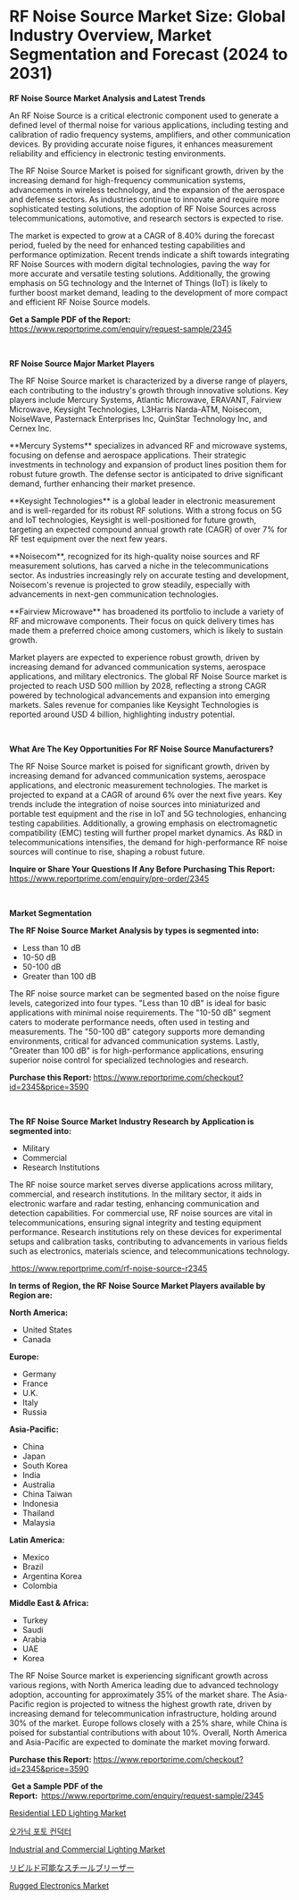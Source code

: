 <p><h1>RF Noise Source Market Size: Global Industry Overview, Market Segmentation and Forecast (2024 to 2031)</h1></p><p><strong>RF Noise Source Market Analysis and Latest Trends</strong></p>
<p><p>An RF Noise Source is a critical electronic component used to generate a defined level of thermal noise for various applications, including testing and calibration of radio frequency systems, amplifiers, and other communication devices. By providing accurate noise figures, it enhances measurement reliability and efficiency in electronic testing environments.</p><p>The RF Noise Source Market is poised for significant growth, driven by the increasing demand for high-frequency communication systems, advancements in wireless technology, and the expansion of the aerospace and defense sectors. As industries continue to innovate and require more sophisticated testing solutions, the adoption of RF Noise Sources across telecommunications, automotive, and research sectors is expected to rise.</p><p>The market is expected to grow at a CAGR of 8.40% during the forecast period, fueled by the need for enhanced testing capabilities and performance optimization. Recent trends indicate a shift towards integrating RF Noise Sources with modern digital technologies, paving the way for more accurate and versatile testing solutions. Additionally, the growing emphasis on 5G technology and the Internet of Things (IoT) is likely to further boost market demand, leading to the development of more compact and efficient RF Noise Source models.</p></p>
<p><strong>Get a Sample PDF of the Report:&nbsp;</strong> <a href="https://www.reportprime.com/enquiry/request-sample/2345">https://www.reportprime.com/enquiry/request-sample/2345</a></p>
<p>&nbsp;</p>
<p><strong>RF Noise Source Major Market Players</strong></p>
<p><p>The RF Noise Source market is characterized by a diverse range of players, each contributing to the industry's growth through innovative solutions. Key players include Mercury Systems, Atlantic Microwave, ERAVANT, Fairview Microwave, Keysight Technologies, L3Harris Narda-ATM, Noisecom, NoiseWave, Pasternack Enterprises Inc, QuinStar Technology Inc, and Cernex Inc.</p><p>**Mercury Systems** specializes in advanced RF and microwave systems, focusing on defense and aerospace applications. Their strategic investments in technology and expansion of product lines position them for robust future growth. The defense sector is anticipated to drive significant demand, further enhancing their market presence.</p><p>**Keysight Technologies** is a global leader in electronic measurement and is well-regarded for its robust RF solutions. With a strong focus on 5G and IoT technologies, Keysight is well-positioned for future growth, targeting an expected compound annual growth rate (CAGR) of over 7% for RF test equipment over the next few years.</p><p>**Noisecom**, recognized for its high-quality noise sources and RF measurement solutions, has carved a niche in the telecommunications sector. As industries increasingly rely on accurate testing and development, Noisecom's revenue is projected to grow steadily, especially with advancements in next-gen communication technologies.</p><p>**Fairview Microwave** has broadened its portfolio to include a variety of RF and microwave components. Their focus on quick delivery times has made them a preferred choice among customers, which is likely to sustain growth.</p><p>Market players are expected to experience robust growth, driven by increasing demand for advanced communication systems, aerospace applications, and military electronics. The global RF Noise Source market is projected to reach USD 500 million by 2028, reflecting a strong CAGR powered by technological advancements and expansion into emerging markets. Sales revenue for companies like Keysight Technologies is reported around USD 4 billion, highlighting industry potential.</p></p>
<p>&nbsp;</p>
<p><strong>What Are The Key Opportunities For RF Noise Source Manufacturers?</strong></p>
<p><p>The RF Noise Source market is poised for significant growth, driven by increasing demand for advanced communication systems, aerospace applications, and electronic measurement technologies. The market is projected to expand at a CAGR of around 6% over the next five years. Key trends include the integration of noise sources into miniaturized and portable test equipment and the rise in IoT and 5G technologies, enhancing testing capabilities. Additionally, a growing emphasis on electromagnetic compatibility (EMC) testing will further propel market dynamics. As R&D in telecommunications intensifies, the demand for high-performance RF noise sources will continue to rise, shaping a robust future.</p></p>
<p><strong>Inquire or Share Your Questions If Any Before Purchasing This Report:</strong> <a href="https://www.reportprime.com/enquiry/pre-order/2345">https://www.reportprime.com/enquiry/pre-order/2345</a></p>
<p>&nbsp;</p>
<p><strong>Market Segmentation</strong></p>
<p><strong>The RF Noise Source Market Analysis by types is segmented into:</strong></p>
<p><ul><li>Less than 10 dB</li><li>10-50 dB</li><li>50-100 dB</li><li>Greater than 100 dB</li></ul></p>
<p><p>The RF noise source market can be segmented based on the noise figure levels, categorized into four types. "Less than 10 dB" is ideal for basic applications with minimal noise requirements. The "10-50 dB" segment caters to moderate performance needs, often used in testing and measurements. The "50-100 dB" category supports more demanding environments, critical for advanced communication systems. Lastly, "Greater than 100 dB" is for high-performance applications, ensuring superior noise control for specialized technologies and research.</p></p>
<p><strong>Purchase this Report:&nbsp;</strong><a href="https://www.reportprime.com/checkout?id=2345&price=3590">https://www.reportprime.com/checkout?id=2345&price=3590</a></p>
<p>&nbsp;</p>
<p><strong>The RF Noise Source Market Industry Research by Application is segmented into:</strong></p>
<p><ul><li>Military</li><li>Commercial</li><li>Research Institutions</li></ul></p>
<p><p>The RF noise source market serves diverse applications across military, commercial, and research institutions. In the military sector, it aids in electronic warfare and radar testing, enhancing communication and detection capabilities. For commercial use, RF noise sources are vital in telecommunications, ensuring signal integrity and testing equipment performance. Research institutions rely on these devices for experimental setups and calibration tasks, contributing to advancements in various fields such as electronics, materials science, and telecommunications technology.</p></p>
<p><a href="https://www.reportprime.com/rf-noise-source-r2345">&nbsp;https://www.reportprime.com/rf-noise-source-r2345</a></p>
<p><strong>In terms of Region, the RF Noise Source Market Players available by Region are:</strong></p>
<p>
    <p> <strong> North America: </strong>
        <ul>
            <li>United States</li>
            <li>Canada</li>
        </ul>
        </p> 
    <p> <strong> Europe: </strong>
        <ul>
            <li>Germany</li>
            <li>France</li>
            <li>U.K.</li>
            <li>Italy</li>
            <li>Russia</li>
        </ul>
        </p> 
    <p> <strong> Asia-Pacific: </strong>
        <ul>
            <li>China</li>
            <li>Japan</li>
            <li>South Korea</li>
            <li>India</li>
            <li>Australia</li>
            <li>China Taiwan</li>
            <li>Indonesia</li>
            <li>Thailand</li>
            <li>Malaysia</li>
        </ul>
        </p> 
    <p> <strong> Latin America: </strong>
        <ul>
            <li>Mexico</li>
            <li>Brazil</li>
            <li>Argentina Korea</li>
            <li>Colombia</li>
        </ul>
        </p> 
    <p> <strong> Middle East & Africa: </strong>
        <ul>
            <li>Turkey</li>
            <li>Saudi</li>
            <li>Arabia</li>
            <li>UAE</li>
            <li>Korea</li>
        </ul>
    </p>
    </p>
<p><p>The RF Noise Source market is experiencing significant growth across various regions, with North America leading due to advanced technology adoption, accounting for approximately 35% of the market share. The Asia-Pacific region is projected to witness the highest growth rate, driven by increasing demand for telecommunication infrastructure, holding around 30% of the market. Europe follows closely with a 25% share, while China is poised for substantial contributions with about 10%. Overall, North America and Asia-Pacific are expected to dominate the market moving forward.</p></p>
<p><strong>Purchase this Report: </strong><a href="https://www.reportprime.com/checkout?id=2345&price=3590">https://www.reportprime.com/checkout?id=2345&price=3590</a></p>
<p>&nbsp;<strong>Get a Sample PDF of the Report:&nbsp;&nbsp;</strong><a href="https://www.reportprime.com/enquiry/request-sample/2345">https://www.reportprime.com/enquiry/request-sample/2345</a></p>
<p><strong></strong></p>
<p><p><a href="https://medium.com/@oliver.rampling568768/the-residential-led-lighting-market-report-analyzes-important-operational-and-performance-data-so-42aa960571f0">Residential LED Lighting Market</a></p><p><a href="https://medium.com/@sskccayi85/organic-photo-conductor-market-%EC%9D%98-%EA%B8%80%EB%A1%9C%EB%B2%8C-%EC%8B%9C%EC%9E%A5-%EA%B0%9C%EC%9A%94%EB%8A%94-%EC%A0%84-%EC%84%B8%EA%B3%84-%EB%B0%8F-%EC%A3%BC%EC%9A%94-%EC%8B%9C%EC%9E%A5%EC%9D%98-%EC%82%B0%EC%97%85%EC%97%90-%EC%98%81%ED%96%A5%EC%9D%84-%EB%AF%B8%EC%B9%98%EB%8A%94-%EC%A3%BC%EC%9A%94-%ED%8A%B8%EB%A0%8C%EB%93%9C%EC%97%90-%EB%8C%80%ED%95%9C-%EB%8F%85%ED%8A%B9%ED%95%9C-%EA%B4%80%EC%A0%90%EC%9D%84-%EC%A0%9C%EA%B3%B5%ED%95%A9%EB%8B%88%EB%8B%A4-d8b0f7777bfe?postPublishedType=initial">오가닉 포토 컨덕터</a></p><p><a href="https://medium.com/@oliver.rampling568768/the-industrial-and-commercial-lighting-market-research-report-provides-an-in-depth-and-up-to-date-777e5f389fa7">Industrial and Commercial Lighting Market</a></p><p><a href="https://medium.com/@sheilabruen2023/rebuildable-steel-breathers-market-%E3%81%AF-%E3%82%B3%E3%82%B9%E3%83%88%E7%AE%A1%E7%90%86%E3%81%A8%E5%8A%B9%E7%8E%87%E5%90%91%E4%B8%8A%E3%82%92%E5%84%AA%E5%85%88%E3%81%97%E3%81%BE%E3%81%99-%E3%81%95%E3%82%89%E3%81%AB-%E5%A0%B1%E5%91%8A%E6%9B%B8%E3%81%AF%E5%B8%82%E5%A0%B4%E3%81%AE%E9%9C%80%E8%A6%81%E9%9D%A2%E3%81%A8%E4%BE%9B%E7%B5%A6%E9%9D%A2%E3%81%AE%E4%B8%A1%E6%96%B9%E3%82%92%E3%82%AB%E3%83%90%E3%83%BC%E3%81%97%E3%81%A6%E3%81%84%E3%81%BE%E3%81%99-rebuildable-6b4a4d17b9fd">リビルド可能なスチールブリーザー</a></p><p><a href="https://github.com/NancyAlvarado586/Market-Research-Report-List-1/blob/main/rugged-electronics-market.md">Rugged Electronics Market</a></p></p>